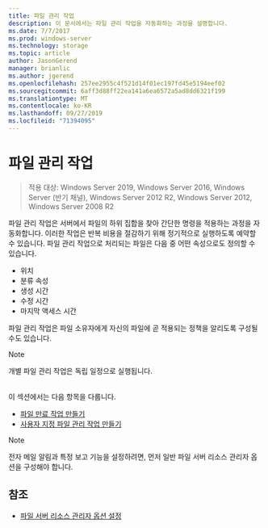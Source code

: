 ```yaml
---
title: 파일 관리 작업
description: 이 문서에서는 파일 관리 작업을 자동화하는 과정을 설명합니다.
ms.date: 7/7/2017
ms.prod: windows-server
ms.technology: storage
ms.topic: article
author: JasonGerend
manager: brianlic
ms.author: jgerend
ms.openlocfilehash: 257ee2955c4f521d14f01ec197fd45e5194eef02
ms.sourcegitcommit: 6aff3d88ff22ea141a6ea6572a5ad8dd6321f199
ms.translationtype: MT
ms.contentlocale: ko-KR
ms.lasthandoff: 09/27/2019
ms.locfileid: "71394095"
---
```

# <a name="file-management-tasks"></a>파일 관리 작업

> 적용 대상: Windows Server 2019, Windows Server 2016, Windows Server (반기 채널), Windows Server 2012 R2, Windows Server 2012, Windows Server 2008 R2

파일 관리 작업은 서버에서 파일의 하위 집합을 찾아 간단한 명령을 적용하는 과정을 자동화합니다. 이러한 작업은 반복 비용을 절감하기 위해 정기적으로 실행하도록 예약할 수 있습니다. 파일 관리 작업으로 처리되는 파일은 다음 중 어떤 속성으로도 정의할 수 있습니다.

-   위치
-   분류 속성
-   생성 시간
-   수정 시간
-   마지막 액세스 시간

파일 관리 작업은 파일 소유자에게 자신의 파일에 곧 적용되는 정책을 알리도록 구성될 수도 있습니다.

> [!Note]
> 개별 파일 관리 작업은 독립 일정으로 실행됩니다.

<br />
이 섹션에서는 다음 항목을 다룹니다.

-   [파일 만료 작업 만들기](create-file-expiration-task.md)
-   [사용자 지정 파일 관리 작업 만들기](create-custom-file-management-task.md)

> [!Note]
> 전자 메일 알림과 특정 보고 기능을 설정하려면, 먼저 일반 파일 서버 리소스 관리자 옵션을 구성해야 합니다.

## <a name="see-also"></a>참조

-   [파일 서버 리소스 관리자 옵션 설정](setting-file-server-resource-manager-options.md)


